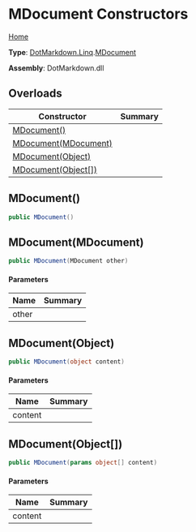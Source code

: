 # MDocument Constructors

[Home](../../../../README.md)

**Type**: [DotMarkdown.Linq](../../README.md)\.[MDocument](../README.md)

**Assembly**: DotMarkdown\.dll

## Overloads

| Constructor | Summary |
| ----------- | ------- |
| [MDocument()](#DotMarkdown_Linq_MDocument__ctor) | |
| [MDocument(MDocument)](#DotMarkdown_Linq_MDocument__ctor_DotMarkdown_Linq_MDocument_) | |
| [MDocument(Object)](#DotMarkdown_Linq_MDocument__ctor_System_Object_) | |
| [MDocument(Object\[\])](#DotMarkdown_Linq_MDocument__ctor_System_Object___) | |

## MDocument\(\)<a name="DotMarkdown_Linq_MDocument__ctor"></a>

```csharp
public MDocument()
```

## MDocument\(MDocument\)<a name="DotMarkdown_Linq_MDocument__ctor_DotMarkdown_Linq_MDocument_"></a>

```csharp
public MDocument(MDocument other)
```

#### Parameters

| Name | Summary |
| ---- | ------- |
| other | |

## MDocument\(Object\)<a name="DotMarkdown_Linq_MDocument__ctor_System_Object_"></a>

```csharp
public MDocument(object content)
```

#### Parameters

| Name | Summary |
| ---- | ------- |
| content | |

## MDocument\(Object\[\]\)<a name="DotMarkdown_Linq_MDocument__ctor_System_Object___"></a>

```csharp
public MDocument(params object[] content)
```

#### Parameters

| Name | Summary |
| ---- | ------- |
| content | |

